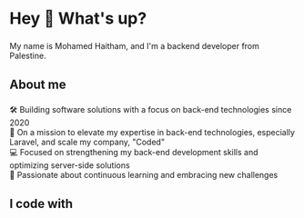<h1 align="left">Hey 👋 What's up?</h1>

###

<p align="left">My name is Mohamed Haitham, and I'm a backend developer from Palestine.</p>

###

<h2 align="left">About me</h2>

###

<p align="left">🛠️ Building software solutions with a focus on back-end technologies since 2020<br>🚀 On a mission to elevate my expertise in back-end technologies, especially Laravel, and scale my company, "Coded"<br>💻 Focused on strengthening my back-end development skills and optimizing server-side solutions<br>🌱 Passionate about continuous learning and embracing new challenges</p>

###

<h2 align="left">I code with</h2>

###



###
